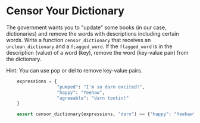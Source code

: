 # Censor Your Dictionary

The government wants you to "update" some books (in our case, dictionaries) and remove the words with descriptions including certain words. Write a function `censor_dictionary` that receives an `unclean_dictionary` and a `f;agged_word`. If the `flagged_word` is in the description (value) of a word (key), remove the word (key-value pair) from the dictionary.

Hint:
You can use pop or del to remove key-value pairs.

```python
    expressions = {
                   "pumped": "I'm so darn excited!",
                   "happy": "Yeehaw",
                   "agreeable": "darn tootin!"
    }

    assert censor_dictionary(expressions, "darn") == {"happy": "Yeehaw"}
```